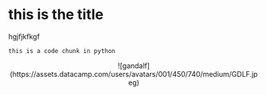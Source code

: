 # this is the title


hgjfjkfkgf


```this is a code chunk in python ```

<center>![gandalf](https://assets.datacamp.com/users/avatars/001/450/740/medium/GDLF.jpeg)</center>
